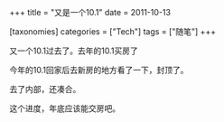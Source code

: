 +++
title = "又是一个10.1"
date = 2011-10-13

[taxonomies]
categories = ["Tech"]
tags = ["随笔"]
+++

又一个10.1过去了。去年的10.1买房了

今年的10.1回家后去新房的地方看了一下，封顶了。

去了内部，还凑合。

这个进度，年底应该能交房吧。




